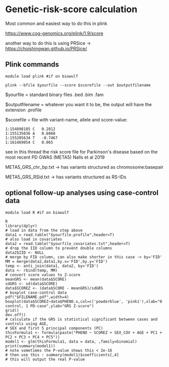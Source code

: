 # Genetic-risk-score calculation

Most common and easiest way to do this in plink

https://www.cog-genomics.org/plink/1.9/score

another way to do this is using PRSice -> https://choishingwan.github.io/PRSice/ 

## Plink commands

`module load plink #if on biowulf`

`plink --bfile $yourfile --score $scorefile --out $outputfilename`

$yourfile = standard binary files .bed .bim .fam

$outputfilename = whatever you want it to be, the output will have the extension .profile

$scorefile = file with variant-name, allele and score-value:

~~~~
1:154898185	C	0.2812
1:155135036	A	0.6068
1:155205634	T	-0.7467
1:161469054	C	0.065
~~~~

see in this thread the risk score file for Parkinson's disease based on the most recent PD GWAS (META5) Nalls et al 2019

META5_GRS_chr_bp.txt -> has variants structured as chromosome:basepair

META5_GRS_RSid.txt -> has variants structured as RS-IDs

## optional follow-up analyses using case-control data

`module load R #if on biowulf`
~~~~
R
library(dplyr)
# load in data from the step above
data1 = read.table("$yourfile.profile",header=T)
# also load in covariates
data2 = read.table("$yourfile_covariates.txt",header=T)
# drop the IID column to prevent double columns
data2$IID <- NULL
# merge by FID column, can also make shorter in this case -> by='FID'
MM = merge(data2,data1,by.x='FID',by.y='FID')
temp <- anti_join(data1, data2, by='FID')
data <- rbind(temp, MM)
# convert score values to Z-score
meanGRS <- mean(data$SCORE)
sdGRS <- sd(data$SCORE)
data$SCOREZ <- (data$SCORE - meanGRS)/sdGRS
# boxplot case-control data 
pdf("$FILENAME.pdf",width=4)
boxplot(data$SCOREZ~data$PHENO.x,col=c('powderblue', 'pink1'),xlab="0 control, 1 PD-case",ylab="GRS Z-score")
grid()
dev.off()
# calculate if the GRS is statistical significant between cases and controls using AGE,
# SEX and first 5 principal components (PC)
thisFormula1 <- formula(paste("PHENO ~ SCOREZ + SEX_COV + AGE + PC1 + PC2 + PC3 + PC4 + PC5"))
model1 <- glm(thisFormula1, data = data, ,family=binomial)
print(summary(model1))
# note sometimes the P-value shows this < 2e-16
# then use this : summary(model1)$coefficients[,4] 
# this will output the real P-value
~~~~

